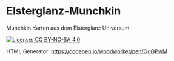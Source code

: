 # Elsterglanz-Munchkin
Munchkin Karten aus dem Elsterglanz Universum

[![License: CC BY-NC-SA 4.0](https://img.shields.io/badge/License-CC%20BY--NC--SA%204.0-lightgrey.svg)](https://creativecommons.org/licenses/by-nc-sa/4.0/deed.de)


HTML Generator: https://codepen.io/woodworker/pen/OgGPwM
